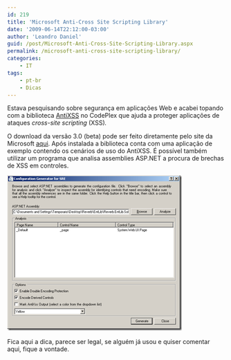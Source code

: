 ```yaml
---
id: 219
title: 'Microsoft Anti-Cross Site Scripting Library'
date: '2009-06-14T22:12:00-03:00'
author: 'Leandro Daniel'
guid: /post/Microsoft-Anti-Cross-Site-Scripting-Library.aspx
permalink: /microsoft-anti-cross-site-scripting-library/
categories:
    - IT
tags:
    - pt-br
    - Dicas
---
```


Estava pesquisando sobre segurança em aplicações Web e acabei topando com a biblioteca [AntiXSS](http://antixss.codeplex.com/) no CodePlex que ajuda a proteger aplicações de ataques *cross-site scripting* (XSS)*.*

O download da versão 3.0 (beta) pode ser feito diretamente pelo site da Microsoft [aqui](http://www.microsoft.com/downloads/details.aspx?FamilyId=051ee83c-5ccf-48ed-8463-02f56a6bfc09&displaylang=en). Após instalada a biblioteca conta com uma aplicação de exemplo contendo os cenários de uso do AntiXSS. É possível também utilizar um programa que analisa assemblies ASP.NET a procura de brechas de XSS em controles.

[![configGenSRE](/assets/pics/WindowsLiveWriter/9182225e4548/01DB13BE/configGenSRE_thumb.png "configGenSRE")](/assets/pics/WindowsLiveWriter/9182225e4548/3E6DF0F9/configGenSRE.png)

Fica aqui a dica, parece ser legal, se alguém já usou e quiser comentar aqui, fique a vontade.
